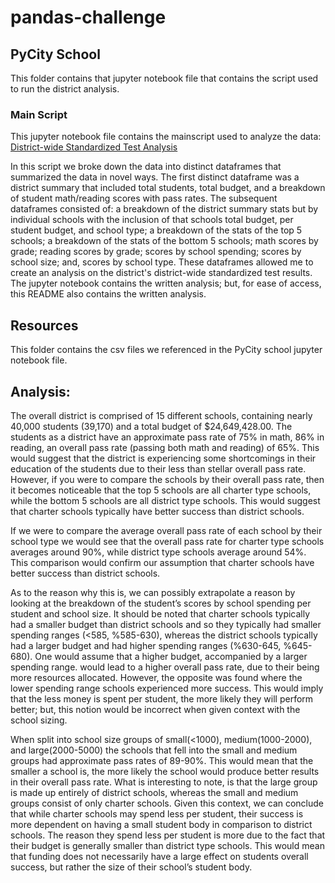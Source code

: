 # pandas-challenge


## PyCity School
This folder contains that jupyter notebook file that contains the script used to run the district analysis. 

### Main Script
This jupyter notebook file contains the mainscript used to analyze the data: [District-wide Standardized Test Analysis](https://github.com/EdGonz44/pandas-challenge/blob/main/PyCitySchool/PyCitySchools_mainscript.ipynb)

In this script we broke down the data into distinct dataframes that summarized the data in novel ways. The first distinct dataframe was a district summary that included total students, total budget, and a breakdown of student math/reading scores with pass rates. The subsequent dataframes consisted of: a breakdown of the district summary stats but by individual schools with the inclusion of that schools total budget, per student budget, and school type; a breakdown of the stats of the top 5 schools; a breakdown of the stats of the bottom 5 schools; math scores by grade; reading scores by grade; scores by school spending; scores by school size; and, scores by school type. These dataframes allowed me to create an analysis on the district's district-wide standardized test results. The jupyter notebook contains the written analysis; but, for ease of access, this README also contains the written analysis.


## Resources
This folder contains the csv files we referenced in the PyCity school jupyter notebook file.

## Analysis:
The overall district is comprised of 15 different schools, containing nearly 40,000 students (39,170) and a total budget of $24,649,428.00. The students as a district have an approximate pass rate of 75% in math, 86% in reading, an overall pass rate (passing both math and reading) of 65%.  This would suggest that the district is experiencing some shortcomings in their education of the students due to their less than stellar overall pass rate. However, if you were to compare the schools by their overall pass rate, then it becomes noticeable that the top 5 schools are all charter type schools, while the bottom 5 schools are all district type schools.  This would suggest that charter schools typically have better success than district schools.

 If we were to compare the average overall pass rate of each school by their school type we would see that the overall pass rate for charter type schools averages around 90%, while district type schools average around 54%. This comparison would confirm our assumption that charter schools have better success than district schools. 
 
As to the reason why this is, we can possibly extrapolate a reason by looking at the breakdown of the student’s scores by school spending per student and school size. It should be noted that charter schools typically had a smaller budget than district schools and so they typically had smaller spending ranges (<585, %585-630), whereas the district schools typically had a larger budget and  had higher spending ranges (%630-645, %645-680).  One would assume that a higher budget, accompanied by a larger spending range. would lead to a higher overall pass rate, due to their being more resources allocated. However, the opposite was found where the lower spending range schools experienced more success. This would imply that the less money is spent per student,  the more likely they will perform better; but, this notion would be incorrect when given context with the school sizing. 

When split into school size groups of  small(<1000), medium(1000-2000), and large(2000-5000) the schools that fell into the small and medium groups had approximate pass rates of 89-90%. This would mean that the smaller a school is, the more likely  the school would produce better results in their overall pass rate. What is interesting to note, is that the large group is made up entirely of district schools, whereas the small and medium groups consist of only charter schools. Given this context, we can conclude that while charter schools may spend less per student, their success is more dependent on having a small student body in comparison to district schools. The reason they spend less per student is more due to the fact that their budget is  generally smaller than district type schools. This would mean that funding does not necessarily have a large effect on students overall success, but rather the size of their school’s student body. 
